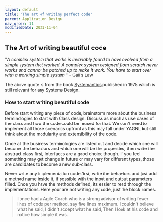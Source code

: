 ```yaml
---
layout: default
title: 'The art of writing perfect code'
parent: Application Design
nav_order: 11
modifiedDate: 2021-11-04
---
```

## The Art of writing beautiful code

&quot;*A complex system that works is invariably found to have evolved from a simple system that worked. A complex system designed from scratch never works and cannot be patched up to make it work. You have to start over with a working simple system* &quot; - Gall's Law

The above quote is from the book [Systemantics](https://www.amazon.in/gp/product/B00AK1BIDM/ref=as_li_tl?ie=UTF8&camp=3638&creative=24630&creativeASIN=B00AK1BIDM&linkCode=as2&tag=adyarcafe-21&linkId=c59100aa2917a653ce6d12b31f9de5ff) published in 1975 which is still relevant for any Systems Design.

<!-- more -->

### How to start writing beautiful code

Before start writing any piece of code, brainstorm more about the business terminologies to start with Class design. Discuss as much as use cases of the class and how the code could be reused for that. We don't need to implement all those scenarios upfront as this may fall under YAGNI, but still think about the modularity and extensibility of the code.

Once all the business terminologies are listed out and decide which one will become the behaviors and which one will be the properties, then write the abstract class first, Interfaces are a good choice though.
If you feel something may get change in future or may vary for different types, those are candidates to become a new sub-class.

Never write any implementation code first, write the behaviors and just add a method name inside it, if possible with the input and output parameters filled. Once you have the methods defined, its easier to read through the implementations. Here your are not writing any code, just the block names.

>I once had a Agile Coach who is a strong advisor of writing fewer lines of code per method, say five lines maximum.
I couldn't believe what he said, I didn't accept what he said, Then I look at his code and notice how simple it was.

